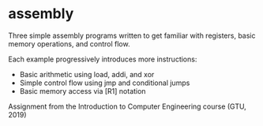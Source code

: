 # assembly

Three simple assembly programs written to get familiar with registers, basic memory operations, and control flow.

Each example progressively introduces more instructions:
- Basic arithmetic using load, addi, and xor
- Simple control flow using jmp and conditional jumps
- Basic memory access via [R1] notation

Assignment from the Introduction to Computer Engineering course (GTU, 2019)
